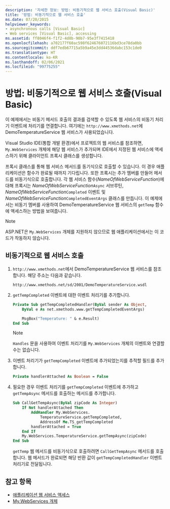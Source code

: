 ```yaml
---
description: '자세한 정보: 방법: 비동기적으로 웹 서비스 호출(Visual Basic)'
title: '방법: 비동기적으로 웹 서비스 호출'
ms.date: 07/20/2015
helpviewer_keywords:
- asynchronous calls [Visual Basic]
- Web services [Visual Basic], accessing
ms.assetid: ff8046f4-f1f2-4d8b-90b7-95e3f7415418
ms.openlocfilehash: a702177f60ac598f624676072116bd3ce78da0bb
ms.sourcegitcommit: ddf7edb67715a5b9a45e3dd44536dabc153c1de0
ms.translationtype: HT
ms.contentlocale: ko-KR
ms.lasthandoff: 02/06/2021
ms.locfileid: "99775255"
---
```

# <a name="how-to-call-a-web-service-asynchronously-visual-basic"></a>방법: 비동기적으로 웹 서비스 호출(Visual Basic)

이 예제에서는 비동기 메서드 호출의 결과를 검색할 수 있도록 웹 서비스의 비동기 처리기 이벤트에 처리기를 연결합니다. 여기에는 `http://www.xmethods.net`에 DemoTemperatureService 웹 서비스가 사용되었습니다.

Visual Studio IDE(통합 개발 환경)에서 프로젝트의 웹 서비스를 참조하면, `My.WebServices` 개체에 해당 웹 서비스가 추가되며 IDE에서 지정된 웹 서비스에 액세스하기 위해 클라이언트 프록시 클래스를 생성합니다.

프록시 클래스를 통해 웹 서비스 메서드를 동기식으로 호출할 수 있습니다. 이 경우 애플리케이션은 함수가 완료될 때까지 기다립니다. 또한 프록시는 추가 멤버를 만들어 메서드를 비동기식으로 호출합니다. 각 웹 서비스 함수(*NameOfWebServiceFunction*)에 대해 프록시는 *NameOfWebServiceFunction*`Async` 서브루틴, *NameOfWebServiceFunction*`Completed` 이벤트 및 *NameOfWebServiceFunction*`CompletedEventArgs` 클래스를 만듭니다. 이 예제에서는 비동기 멤버를 사용하여 DemoTemperatureService 웹 서비스의 `getTemp` 함수에 액세스하는 방법을 보여줍니다.

> [!NOTE]
> ASP.NET은 `My.WebServices` 개체를 지원하지 않으므로 웹 애플리케이션에서는 이 코드가 작동하지 않습니다.

## <a name="call-a-web-service-asynchronously"></a>비동기적으로 웹 서비스 호출

1. `http://www.xmethods.net`에서 DemoTemperatureService 웹 서비스를 참조합니다. 해당 주소는 다음과 같습니다.

    ```http
    http://www.xmethods.net/sd/2001/DemoTemperatureService.wsdl
    ```

2. `getTempCompleted` 이벤트에 대한 이벤트 처리기를 추가합니다.

    ```vb
    Private Sub getTempCompletedHandler(ByVal sender As Object,
        ByVal e As net.xmethods.www.getTempCompletedEventArgs)

        MsgBox("Temperature: " & e.Result)
    End Sub
    ```

    > [!NOTE]
    > `Handles` 문을 사용하여 이벤트 처리기를 `My.WebServices` 개체의 이벤트와 연결할 수는 없습니다.

3. 이벤트 처리기가 `getTempCompleted` 이벤트에 추가되었는지를 추적할 필드를 추가합니다.

    ```vb
    Private handlerAttached As Boolean = False
    ```

4. 필요한 경우 이벤트 처리기를 `getTempCompleted` 이벤트에 추가하고 `getTempAsync` 메서드를 호출하는 메서드를 추가합니다.

    ```vb
    Sub CallGetTempAsync(ByVal zipCode As Integer)
        If Not handlerAttached Then
            AddHandler My.WebServices.
                TemperatureService.getTempCompleted,
                AddressOf Me.TS_getTempCompleted
            handlerAttached = True
        End If
        My.WebServices.TemperatureService.getTempAsync(zipCode)
    End Sub
    ```

    `getTemp` 웹 메서드를 비동기식으로 호출하려면 `CallGetTempAsync` 메서드를 호출합니다. 웹 메서드가 완료되면 해당 반환 값이 `getTempCompletedHandler` 이벤트 처리기로 전달됩니다.

## <a name="see-also"></a>참고 항목

- [애플리케이션 웹 서비스 액세스](accessing-application-web-services.md)
- [My.WebServices 개체](../../language-reference/objects/my-webservices-object.md)
